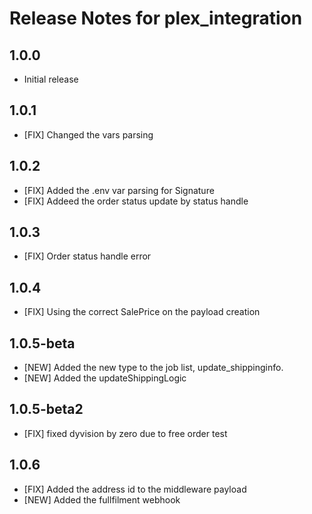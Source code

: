 # Release Notes for plex_integration

## 1.0.0
- Initial release

## 1.0.1
- [FIX] Changed the vars parsing

## 1.0.2
- [FIX] Added the .env var parsing for Signature
- [FIX] Addeed the order status update by status handle

## 1.0.3
- [FIX] Order status handle error

## 1.0.4
- [FIX] Using the correct SalePrice on the payload creation

## 1.0.5-beta
- [NEW] Added the new type to the job list, update_shippinginfo. 
- [NEW] Added the updateShippingLogic

## 1.0.5-beta2
- [FIX] fixed dyvision by zero due to free order test

## 1.0.6
- [FIX] Added the address id to the middleware payload
- [NEW] Added the fullfilment webhook